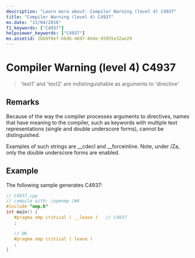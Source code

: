 ```yaml
---
description: "Learn more about: Compiler Warning (level 4) C4937"
title: "Compiler Warning (level 4) C4937"
ms.date: "11/04/2016"
f1_keywords: ["C4937"]
helpviewer_keywords: ["C4937"]
ms.assetid: 2bb9f0e7-bbd6-4697-84de-95955e32ae29
---
```

# Compiler Warning (level 4) C4937

> 'text1' and 'text2' are indistinguishable as arguments to 'directive'

## Remarks

Because of the way the compiler processes arguments to directives, names that have meaning to the compiler, such as keywords with multiple text representations (single and double underscore forms), cannot be distinguished.

Examples of such strings are __cdecl and \__forceinline.  Note, under /Za, only the double underscore forms are enabled.

## Example

The following sample generates C4937:

```cpp
// C4937.cpp
// compile with: /openmp /W4
#include "omp.h"
int main() {
   #pragma omp critical ( __leave )   // C4937
   ;

   // OK
   #pragma omp critical ( leave )
   ;
}
```
